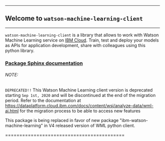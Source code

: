 ******************************************
## Welcome to `watson-machine-learning-client`
******************************************

``watson-machine-learning-client`` is a library that allows to work with Watson Machine Learning service on [IBM Cloud](https://console.bluemix.net/catalog/services/machine-learning).
Train, test and deploy your models as APIs for application development, share with colleagues using this python library.

### [Package Sphinx documentation](http://wml-api-pyclient.mybluemix.net/)

###### NOTE:
``DEPRECATED!!`` This Watson Machine Learning client version is deprecated starting ``Sep 1st, 2020`` and will be
discontinued at the end of the migration period. Refer to the documentation at https://dataplatform.cloud.ibm.com/docs/content/wsj/analyze-data/wml-ai.html
for the migration process to be able to access new features

This package is being replaced in favor of new package "ibm-watson-machine-learning" in V4 released version of WML python client.

==========================================
